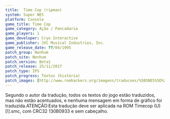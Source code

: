 ```yaml
---
title:  Time Cop (ripman)
system: Super NES
platform: Console
game_title: Time Cop
game_category: Ação / Pancadaria
game_players: 1
game_developer: Cryo Interactive
game_publisher: JVC Musical Industries, Inc.
game_release_date: ??/04/1995
patch_group: Nenhum
patch_site: Nenhum
patch_version: Beta1
patch_release: 25/11/2017
patch_type: IPS
patch_progress: Textos (história)
patch_images: [http://www.romhackers.org/imagens/traducoes/%5BSNES%5D%20Timecop%20-%20ripman%20-%201.png,http://www.romhackers.org/imagens/traducoes/%5BSNES%5D%20Timecop%20-%20ripman%20-%202.png,http://www.romhackers.org/imagens/traducoes/%5BSNES%5D%20Timecop%20-%20ripman%20-%203.png]
---
```

Segundo o autor da tradução, todos os textos do jogo estão traduzidos, mas não estão acentuados, e nenhuma mensagem em forma de gráfico foi traduzida.ATENÇÃO:Esta tradução deve ser aplicada na ROM Timecop (U) [!].smc, com CRC32 130B0933 e sem cabeçalho.